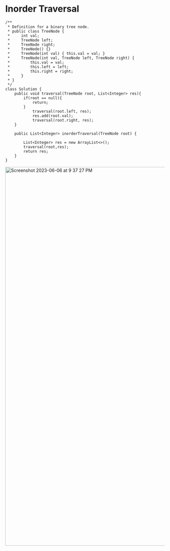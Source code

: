# Inorder Traversal
```
/**
 * Definition for a binary tree node.
 * public class TreeNode {
 *     int val;
 *     TreeNode left;
 *     TreeNode right;
 *     TreeNode() {}
 *     TreeNode(int val) { this.val = val; }
 *     TreeNode(int val, TreeNode left, TreeNode right) {
 *         this.val = val;
 *         this.left = left;
 *         this.right = right;
 *     }
 * }
 */
class Solution {
    public void traversal(TreeNode root, List<Integer> res){
        if(root == null){
            return;
        }
            traversal(root.left, res);
            res.add(root.val);
            traversal(root.right, res);
    }

    public List<Integer> inorderTraversal(TreeNode root) {

        List<Integer> res = new ArrayList<>();
        traversal(root,res);
        return res;
    }
}
```
<img width="1192" alt="Screenshot 2023-06-06 at 9 37 27 PM" src="https://github.com/Abhi-Codehub/DSA-/assets/111800760/e0cbee5e-bd15-4d68-94d9-8dbd6fd6263e">

